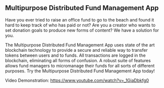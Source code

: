 ## Multipurpose Distributed Fund Management App

Have you ever tried to raise an office fund to go to the beach and found it hard to keep track of who has paid or not? Are you a creator who wants to set donation goals to produce new forms of content? We have a solution for you.

The Multipurpose Distributed Fund Management App uses state of the art blockchain technology to provide a secure and reliable way to transfer tokens between users and to funds. All transactions are logged in the blockchain, eliminating all forms of confusion. A robust suite of features allows fund managers to micromanage their funds for all sorts of different purposes. Try the Multipurpose Distributed Fund Management App today!

Video Demonstration: https://www.youtube.com/watch?v=_1GiaDbkfg0
